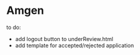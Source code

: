 # Amgen

to do:

- add logout button to underReview.html
- add template for accepted/rejected application